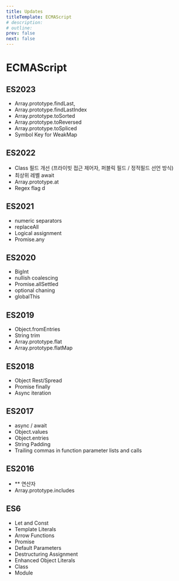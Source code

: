 ```yaml
---
title: Updates
titleTemplate: ECMAScript
# description:
# outline:
prev: false
next: false
---
```


# ECMAScript

## ES2023

- Array.prototype.findLast,
- Array.prototype.findLastIndex
- Array.prototype.toSorted
- Array.prototype.toReversed
- Array.prototype.toSpliced
- Symbol Key for WeakMap

## ES2022

- Class 필드 개선 (프라이빗 접근 제어자, 퍼블릭 필드 / 정적필드 선언 방식)
- 최상위 레벨 await
- Array.prototype.at
- Regex flag d

## ES2021

- numeric separators
- replaceAll
- Logical assignment
- Promise.any

## ES2020

- BigInt
- nullish coalescing
- Promise.allSettled
- optional chaning
- globalThis

## ES2019

- Object.fromEntries
- String trim
- Array.prototype.flat
- Array.prototype.flatMap

## ES2018

- Object Rest/Spread
- Promise finally
- Async iteration

## ES2017

- async / await
- Object.values
- Object.entries
- String Padding
- Trailing commas in function parameter lists and calls

## ES2016

- \*\* 연산자
- Array.prototype.includes

## ES6

- Let and Const
- Template Literals
- Arrow Functions
- Promise
- Default Parameters
- Destructuring Assignment
- Enhanced Object Literals
- Class
- Module
